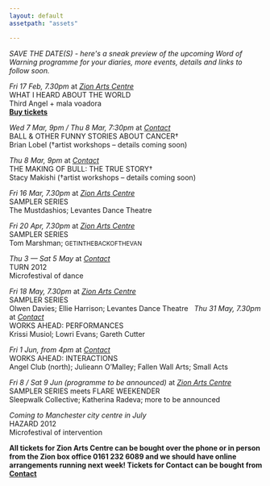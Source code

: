 ```yaml
---
layout: default
assetpath: "assets"

---
```


_SAVE THE DATE(S) - here's a sneak preview of the upcoming Word of Warning programme for your diaries, more events, details and links to follow soon._

_Fri 17 Feb, 7.30pm_ at _[Zion Arts Centre](http://www.zionarts.com/)_     
WHAT I HEARD ABOUT THE WORLD  
Third Angel + mala voadora  
**[Buy tickets](http://www.wegottickets.com/event/152521)**

_Wed 7 Mar, 9pm / Thu 8 Mar, 7:30pm_ at _[Contact](http://contactmcr.com/)_  
BALL & OTHER FUNNY STORIES ABOUT CANCER†  
Brian Lobel (†artist workshops – details coming soon)

_Thu 8 Mar, 9pm_ at _[Contact](http://contactmcr.com/)_  
THE MAKING OF BULL: THE TRUE STORY†  
Stacy Makishi (†artist workshops – details coming soon)

_Fri 16 Mar, 7.30pm_ at _[Zion Arts Centre](http://www.zionarts.com/)_   
SAMPLER SERIES  
The Mustdashios; Levantes Dance Theatre    

_Fri 20 Apr, 7.30pm_ at _[Zion Arts Centre](http://www.zionarts.com/)_    
SAMPLER SERIES   
Tom Marshman; <small>GETINTHEBACKOFTHEVAN</small>

_Thu 3 — Sat 5 May_ at _[Contact](http://contactmcr.com/)_  
TURN 2012   
Microfestival of dance

_Fri 18 May, 7.30pm_ at _[Zion Arts Centre](http://www.zionarts.com/)_    
SAMPLER SERIES   
Olwen Davies; Ellie Harrison; Levantes Dance Theatre
 
_Thu 31 May, 7.30pm_ at _[Contact](http://contactmcr.com/)_   
WORKS AHEAD: PERFORMANCES   
Krissi Musiol; Lowri Evans; Gareth Cutter

_Fri 1 Jun, from 4pm_ at _[Contact](http://contactmcr.com/)_  
WORKS AHEAD: INTERACTIONS   
Angel Club (north); Julieann O’Malley; Fallen Wall Arts; Small Acts

_Fri 8 / Sat 9 Jun (programme to be announced)_ at _[Zion Arts Centre](http://www.zionarts.com/)_    
SAMPLER SERIES meets FLARE WEEKENDER  
Sleepwalk Collective; Katherina Radeva; more to be announced

_Coming to Manchester city centre in July_  
HAZARD 2012   
Microfestival of intervention

__All tickets for Zion Arts Centre can be bought over the phone or in person from the Zion box office 0161 232 6089 and we should have online arrangements running next week!   Tickets for Contact can be bought from [Contact](http://contactmcr.com/)__